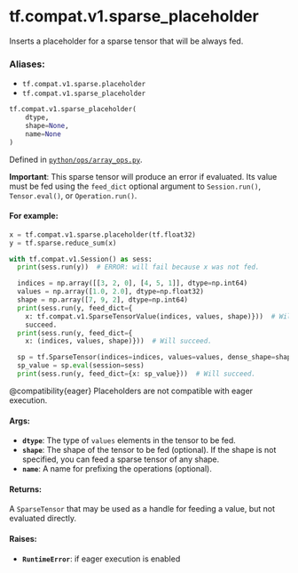 <div itemscope itemtype="http://developers.google.com/ReferenceObject">
<meta itemprop="name" content="tf.compat.v1.sparse_placeholder" />
<meta itemprop="path" content="Stable" />
</div>

# tf.compat.v1.sparse_placeholder

Inserts a placeholder for a sparse tensor that will be always fed.

### Aliases:

* `tf.compat.v1.sparse.placeholder`
* `tf.compat.v1.sparse_placeholder`

``` python
tf.compat.v1.sparse_placeholder(
    dtype,
    shape=None,
    name=None
)
```



Defined in [`python/ops/array_ops.py`](/code/stable/tensorflow/python/ops/array_ops.py).

<!-- Placeholder for "Used in" -->

**Important**: This sparse tensor will produce an error if evaluated.
Its value must be fed using the `feed_dict` optional argument to
`Session.run()`, `Tensor.eval()`, or `Operation.run()`.

#### For example:



```python
x = tf.compat.v1.sparse.placeholder(tf.float32)
y = tf.sparse.reduce_sum(x)

with tf.compat.v1.Session() as sess:
  print(sess.run(y))  # ERROR: will fail because x was not fed.

  indices = np.array([[3, 2, 0], [4, 5, 1]], dtype=np.int64)
  values = np.array([1.0, 2.0], dtype=np.float32)
  shape = np.array([7, 9, 2], dtype=np.int64)
  print(sess.run(y, feed_dict={
    x: tf.compat.v1.SparseTensorValue(indices, values, shape)}))  # Will
    succeed.
  print(sess.run(y, feed_dict={
    x: (indices, values, shape)}))  # Will succeed.

  sp = tf.SparseTensor(indices=indices, values=values, dense_shape=shape)
  sp_value = sp.eval(session=sess)
  print(sess.run(y, feed_dict={x: sp_value}))  # Will succeed.
```

@compatibility{eager} Placeholders are not compatible with eager execution.

#### Args:


* <b>`dtype`</b>: The type of `values` elements in the tensor to be fed.
* <b>`shape`</b>: The shape of the tensor to be fed (optional). If the shape is not
  specified, you can feed a sparse tensor of any shape.
* <b>`name`</b>: A name for prefixing the operations (optional).


#### Returns:

A `SparseTensor` that may be used as a handle for feeding a value, but not
evaluated directly.



#### Raises:


* <b>`RuntimeError`</b>: if eager execution is enabled